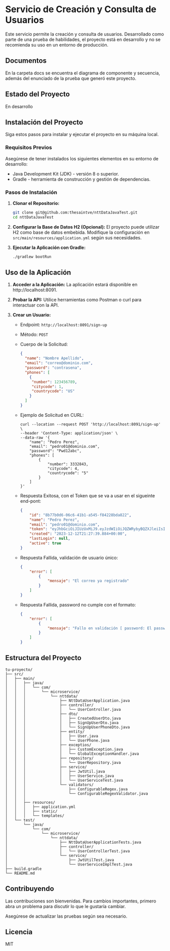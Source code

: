 # Servicio de Creación y Consulta de Usuarios

Este servicio permite la creación y consulta de usuarios. Desarrollado como parte de una prueba de habilidades, el proyecto está en desarrollo y no se recomienda su uso en un entorno de producción.

## Documentos
En la carpeta docs se encuentra el diagrama de componente y secuencia, además del enunciado de la prueba que generó este proyecto.

## Estado del Proyecto
En desarrollo

## Instalación del Proyecto
Siga estos pasos para instalar y ejecutar el proyecto en su máquina local.

### Requisitos Previos
Asegúrese de tener instalados los siguientes elementos en su entorno de desarrollo:
- Java Development Kit (JDK) - versión 8 o superior.
- Gradle - herramienta de construcción y gestión de dependencias.

### Pasos de Instalación
1. **Clonar el Repositorio:**
    ```bash
    git clone git@github.com:thesaintve/nttDataJavaTest.git
    cd nttDataJavaTest
    ```

2. **Configurar la Base de Datos H2 (Opcional):**
    El proyecto puede utilizar H2 como base de datos embebida. Modifique la configuración en `src/main/resources/application.yml` según sus necesidades.

3. **Ejecutar la Aplicación con Gradle:**
    ```bash
    ./gradlew bootRun
    ```

## Uso de la Aplicación
1. **Acceder a la Aplicación:**
    La aplicación estará disponible en http://localhost:8091.

2. **Probar la API:**
    Utilice herramientas como Postman o curl para interactuar con la API.

3. **Crear un Usuario:**
    - Endpoint: `http://localhost:8091/sign-up`
    - Método: `POST`
    - Cuerpo de la Solicitud:
        ```json
        {
          "name": "Nombre Apellido",
          "email": "correo@dominio.com",
          "password": "contrasena",
          "phones": [
            {
             "number": 123456789,
             "citycode": 1,
             "countrycode": "US"
            } 
          ]
        }
        ```

    - Ejemplo de Solicitud en CURL:    
        ```
        curl --location --request POST 'http://localhost:8091/sign-up' \
        --header 'Content-Type: application/json' \
        --data-raw '{
            "name": "Pedro Perez",
            "email": "pedro01@dominio.com",
            "password": "Pwd12abc",
            "phones": [
                {
                    "number": 3332843,
                    "citycode": 4,
                    "countrycode": "5"
                }
            ]
        }'
        ```
    - Respuesta Exitosa, con el Token que se va a usar en el sigueinte end-pont:
        ```json
        {
            "id": "8b77b0d6-06c6-41b1-a545-f84228bda822",
            "name": "Pedro Perez",
            "email": "pedro01@dominio.com",
            "token": "eyJhbGciOiJIUzUxMiJ9.eyJzdWIiOiJQZWRybyBQZXJleiIsImlhdCI6MTcwMjQxNjQ1OSwiZXhwIjoxNzAyNDIwMDU5fQ.s1RWAmZzgVNcHyquHGwGcj6DWFTslWh5NQVbR9cDahiWexv2S4B_GD-hn_EPk0d93sHsyShTRP7CSf-b-3dl4w",
            "created": "2023-12-12T21:27:39.884+00:00",
            "lastLogin": null,
            "active": true
        }
        ```


    - Respuesta Fallida, validación de usuario único:
        ```json        
        {
            "error": [
                {
                    "mensaje": "El correo ya registrado"
                }
            ]
        }        
        ```

    - Respuesta Fallida, password no cumple con el formato:
        ```json
        {
            "error": [
                {
                    "mensaje": "Fallo en validación [ password: El password debe tener Sólo una letra mayuscula, dos numeros y un rango de 8 a 12 caracteres ] "
                }
            ]
        }
        ```



## Estructura del Proyecto

```
tu-proyecto/
├── src/
│   ├── main/
│   │   ├── java/
│   │   │   └── com/
│   │   │       └── microservice/
│   │   │           └── nttdata/
│   │   │               ├── NttDataUserApplication.java
│   │   │               ├── controller/
│   │   │               │   └── UserController.java
│   │   │               ├── dto/
│   │   │               │   ├── CreatedUserDto.java
│   │   │               │   ├── SignUpUserDto.java
│   │   │               │   └── SignUpUserPhoneDto.java
│   │   │               ├── entity/
│   │   │               │   ├── User.java
│   │   │               │   └── UserPhone.java
│   │   │               ├── exceptios/
│   │   │               │   ├── CustomException.java
│   │   │               │   └── GlobalExceptionHandler.java
│   │   │               ├── repository/
│   │   │               │   └── UserRepository.java
│   │   │               ├── service/
│   │   │               │   ├── JwtUtil.java
│   │   │               │   ├── UserService.java
│   │   │               │   └── UserServiceTest.java
│   │   │               └── validators/
│   │   │                   ├── ConfigurableRegex.java
│   │   │                   └── ConfigurableRegexValidator.java
│   │   │               
│   │   ├── resources/
│   │   │   ├── application.yml
│   │   │   ├── static/
│   │   │   └── templates/
│   └── test/
│       └── java/
│           └── com/
│               └── microservice/
│                   └── nttdata/
│                       ├── NttDataUserApplicationTests.java
│                       ├── controller/
│                       │   └── UserControllerTest.java
│                       └── service/
│                           ├── JwtUtilTest.java
│                           └── UserServiceImplTest.java
├── build.gradle
└── README.md
```


## Contribuyendo
Las contribuciones son bienvenidas. Para cambios importantes, primero abra un problema para discutir lo que le gustaría cambiar.

Asegúrese de actualizar las pruebas según sea necesario.

## Licencia
MIT
